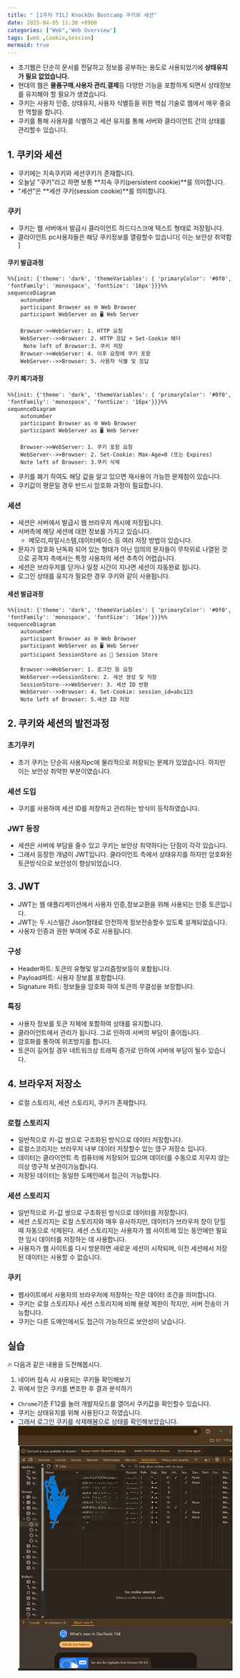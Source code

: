 ```yaml
---
title: " [1주차 TIL] KnockOn Bootcamp 쿠키와 세션"
date: 2025-04-05 11:30 +0900
categories: ["Web",'Web Overview']
tags: [web ,Cookie,Session]
mermaid: true
---
```


- 초기웹은 단순히 문서를 전달하고 정보를 공부하는 용도로 사용되었기에 **상태유지가 필요 없었습니다.**
- 현대의 웹은 **물품구매**,**사용자 관리**,**결제**등 다양한 기능을 포함하게 되면서 상태정보를 유지해야 할 필요가 생겼습니다. 
- 쿠키는 사용자 인증, 상태유지, 사용자 식별등을 위한 핵심 기술로 웹에서 매우 중요한 역할을 합니다.
- 쿠키를 통해 사용자를 식별하고 세션 유지를 통해 서버와 클라이언트 간의 상태를 관리할수 있습니다.

## 1. 쿠키와 세션

-  쿠키에는 지속쿠키와 세션쿠키가 존재합니다.
-   오늘날 "쿠키"라고 하면 보통 **지속 쿠키(persistent cookie)**를 의미합니다.
- "세션"은 **세션 쿠키(session cookie)**를 의미합니다. 

### 쿠키

- 쿠키는 웹 서버에서 발급시 클라이언트 하드디스크에 텍스트 형태로 저장됩니다.
- 클라이언트 pc사용자들은 해당 쿠키정보를 열람할수 있습니다[ 이는 보안상 취약함 ]

#### 쿠키 발급과정

```mermaid
%%{init: {'theme': 'dark', 'themeVariables': { 'primaryColor': '#0f0', 'fontFamily': 'monospace', 'fontSize': '16px'}}}%%
sequenceDiagram
    autonumber
    participant Browser as 🌐 Web Browser
    participant WebServer as 🖥️ Web Server

    Browser->>WebServer: 1. HTTP 요청
    WebServer-->>Browser: 2. HTTP 응답 + Set-Cookie 헤더
     Note left of Browser:3. 쿠키 저장
    Browser->>WebServer: 4. 이후 요청에 쿠키 포함
    WebServer-->>Browser: 5. 사용자 식별 및 응답

```

#### 쿠키 폐기과정

```mermaid
%%{init: {'theme': 'dark', 'themeVariables': { 'primaryColor': '#0f0', 'fontFamily': 'monospace', 'fontSize': '16px'}}}%%
sequenceDiagram
    autonumber
    participant Browser as 🌐 Web Browser
    participant WebServer as 🖥️ Web Server

    Browser->>WebServer: 1. 쿠키 포함 요청
    WebServer-->>Browser: 2. Set-Cookie: Max-Age=0 (또는 Expires)
    Note left of Browser: 3.쿠키 삭제

```

- 쿠키를 폐기 하여도 해당 값을 알고 있으면 재사용이 가능한 문제점이 있습니다. 
- 쿠키값이 평문일 경우 반드시 암호화 과정이 필요합니다. 

### 세션

- 세션은 서버에서 발급시 웹 브라우저 캐시에 저장됩니다.
- 서버측에 해당 세션에 대한 정보를 가지고 있습니다.
    - 메모리,파일시스템,데이터베이스 등 여러 저장 방법이 있습니다. 
- 문자가 암호화 난독화 되어 있는 형태가 아닌 임의의 문자들이 무작위로 나열된 것으로 공격자 측에서는 특정 사용자의 세션 추측이 어렵습니다.
- 세션은 브라우저를 닫거나 일정 시간이 지나면 세션이 자동완료 됩니다.
- 로그인 상태를 유지가 필요한 경우 쿠키와 같이 사용됩니다.

#### 세션 발급과정

```mermaid
%%{init: {'theme': 'dark', 'themeVariables': { 'primaryColor': '#0f0', 'fontFamily': 'monospace', 'fontSize': '16px'}}}%%
sequenceDiagram
    autonumber
    participant Browser as 🌐 Web Browser
    participant WebServer as 🖥️ Web Server
    participant SessionStore as 🧠 Session Store

    Browser->>WebServer: 1. 로그인 등 요청
    WebServer->>SessionStore: 2. 세션 생성 및 저장
    SessionStore-->>WebServer: 3. 세션 ID 반환
    WebServer-->>Browser: 4. Set-Cookie: session_id=abc123
    Note left of Browser: 5.세션 ID 저장

```

## 2. 쿠키와 세션의 발전과정
### 초기쿠키

- 초기 쿠키는 단순히 사용자pc에 물리적으로 저장되는 문제가 있었습니다. 하지만 이는 보안상 취약한 부분이였습니다.

### 세션 도입

- 쿠키를 사용하여 세션 ID를 저장하고 관리하는 방식이 등작하였습니다. 

### JWT 등장

- 세션은 서버에 부담을 줄수 있고 쿠키는 보안상 취약하다는 단점이 각각 있습니다. 
- 그래서 등장한 개념이 JWT입니다. 클라이언트 측에서 상태유지를 하지만 암호화된 토큰방식으로 보안성이 향상되었습니다.

## 3. JWT

- JWT는 웹 애플리케이션에서 사용자 인증,정보교환을 위해 사용되는 인증 토큰입니다. 
- JWT는 두 시스템간 Json형태로 안전하게 정보전송할수 있도록 설계되었습니다.
- 사용자 인증과 권한 부여에 주로 사용됩니다.

### 구성

- Header파트: 토큰의 유형및 알고리즘정보등이 포함됩니다.
- Payload파트: 사용자 장보를 포함합니다.
- Signature 파트: 정보들을 암호화 하여 토큰의 무결성을 보장합니다.

### 특징
- 사용자 정보를 토큰 자체에 포함하여 상태를 유지합니다.
- 클라이언트에서 관리가 됩니다. 그로 인하여 서버의 부담이 줄어듭니다.
- 암호화를 통하여 위조방지를 합니다.
- 토큰이 길어질 경우 네트워크상 트래픽 증가로 인하여 서버에 부담이 될수 있습니다.

## 4. 브라우저 저장소

- 로컬 스토리지, 세션 스토리지, 쿠키가 존재합니다.

### 로컬 스토리지
- 일반적으로 키-값 쌍으로 구조화된 방식으로 데이터 저장합니다.
- 로컬스코리지는 브라우저 내부 데이터 저장할수 있는 영구 저장소 입니다.
- 데이터는 클라이언트 측 컴퓨터에 저장되어 있으며 데이터를 수동으로 지우지 않는이상 영구적 보관이가능합니다.
- 저장된 데이터는 동일한 도메인에서 접근이 가능합니다.

### 세션 스토리지

- 일반적으로 키-값 쌍으로 구조화된 방식으로 데이터를 저장합니다.
- 세션 스토리지는 로컬 스토리지와 매우 유사하지만, 데이터가 브라우저 창이 닫힐 때 자동으로 삭제된다. 세션 스토리지는 사용자가 웹 사이트에 있는 동안에만 필요한 임시 데이터를 저장하는 데 사용합니다.
- 사용자가 웹 사이트를 다시 방문하면 새로운 세션이 시작되며, 이전 세션에서 저장된 데이터는 사용할 수 없습니다.

### 쿠키

- 웹사이트에서 사용자의 브라우저에 저장하는 작은 데이터 조간을 의미합니다.
- 쿠키는 로컬 스토리지나 세션 스토리지에 비해 용량 제한이 작지만, 서버 전송이 가능합니다.
- 쿠키는 다른 도메인에서도 접근이 가능하므로 보안성이 낮습니다.

## 실습
🔥 다음과 같은 내용을 도전해봅시다.

1. 네이버 접속 시 사용되는 쿠키들 확인해보기
2. 위에서 얻은 쿠키를 변조한 후 결과 분석하기

- `Chrome`기준 F12를 눌러 개발자모드를 열어서 쿠키값을 확인할수 있습니다.
- 쿠키는 상태유지를 위해 사용된다고 하였습니다. 
- 그래서 로그인 쿠키를 삭제해봄으로 상태를 확인해보았습니다.
![alt text](https://github.com/secovate200/secovate200.github.io/blob/main/assets/img/Cookie.png?raw=true)